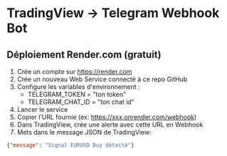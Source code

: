 # TradingView → Telegram Webhook Bot

## Déploiement Render.com (gratuit)

1. Crée un compte sur https://render.com  
2. Crée un nouveau Web Service connecté à ce repo GitHub  
3. Configure les variables d'environnement :  
   - TELEGRAM_TOKEN = "ton token"  
   - TELEGRAM_CHAT_ID = "ton chat id"  
4. Lancer le service  
5. Copier l’URL fournie (ex: https://xxx.onrender.com/webhook)  
6. Dans TradingView, crée une alerte avec cette URL en Webhook  
7. Mets dans le message JSON de TradingView:  
```json
{"message": "Signal EURUSD Buy détecté"}
